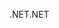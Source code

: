 <span data-ttu-id="85a23-101">.NET</span><span class="sxs-lookup"><span data-stu-id="85a23-101">.NET</span></span>